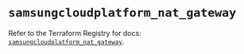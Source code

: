# `samsungcloudplatform_nat_gateway`

Refer to the Terraform Registry for docs: [`samsungcloudplatform_nat_gateway`](https://registry.terraform.io/providers/samsungsdscloud/samsungcloudplatform/3.13.0/docs/resources/nat_gateway).
